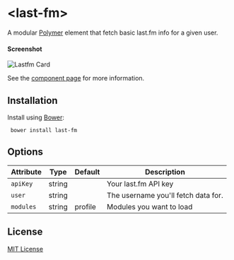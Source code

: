 # &lt;last-fm&gt;

A modular [Polymer](http://polymer-project.org) element that fetch basic last.fm info for a given user.

#### Screenshot

![Lastfm Card](http://i.imgur.com/XRUas4l.png)

See the [component page](http://Granze.github.io/last-fm) for more information.

## Installation

Install using [Bower](http://bower.io):

```shell
 bower install last-fm
```

## Options

| Attribute    | Type    | Default   | Description                         |
|--------------|---------|-----------|-------------------------------------|
| `apiKey`       | string  |           | Your last.fm API key                |
| `user`         | string  |  | The username you'll fetch data for. |
| `modules`         | string  | profile | Modules you want to load |

## License

[MIT License](http://opensource.org/licenses/MIT)
